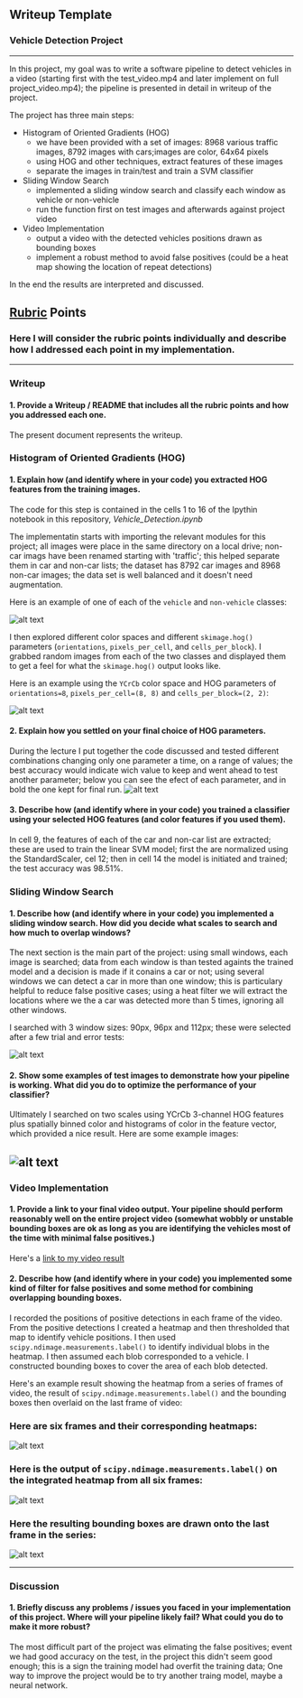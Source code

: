 ## Writeup Template
### Vehicle Detection Project

---

In this project, my goal was to write a software pipeline to detect vehicles in a video (starting first with the test_video.mp4 and later implement on full project_video.mp4); the pipeline is presented in detail in writeup of the project.

The project has three main steps:
- Histogram of Oriented Gradients (HOG)  
    - we have been provided with a set of images: 8968 various traffic images, 8792 images with cars;images are color, 64x64 pixels  
    - using HOG and other techniques, extract features of these images  
    - separate the images in train/test and train a SVM classifier  
- Sliding Window Search  
    - implemented a sliding window search and classify each window as vehicle or non-vehicle  
    - run the function first on test images and afterwards against project video 
- Video Implementation  
    - output a video with the detected vehicles positions drawn as bounding boxes  
    - implement a robust method to avoid false positives (could be a heat map showing the location of repeat detections)

In the end the results are interpreted and discussed.

[//]: # (Image References)
[image1]: ./output_images/car_not_car.png
[image2]: ./output_images/HOG_example.jpg
[image3]: ./output_images/sliding_windows.png
[image4]: ./output_images/sliding_window.jpg
[image5]: ./output_images/bboxes_and_heat.png
[image6]: ./output_images/labels_map.png
[image7]: ./output_images/output_bboxes.png
[image8]: ./output_images/parameters_search.png
[video1]: ./project_video.mp4

## [Rubric](https://review.udacity.com/#!/rubrics/513/view) Points
### Here I will consider the rubric points individually and describe how I addressed each point in my implementation.  

---
### Writeup 

#### 1. Provide a Writeup / README that includes all the rubric points and how you addressed each one.

The present document represents the writeup.

### Histogram of Oriented Gradients (HOG)

#### 1. Explain how (and identify where in your code) you extracted HOG features from the training images.

The code for this step is contained in the cells 1 to 16 of the Ipythin notebook in this repository, *Vehicle_Detection.ipynb*

The implementatin starts with importing the relevant modules for this project; all images were place in the same directory on a local drive; non-car imags have been renamed starting with 'traffic'; this helped separate them in car and non-car lists; the dataset has 8792 car images and 8968 non-car images; the data set is well balanced and it doesn't need augmentation.

Here is an example of one of each of the `vehicle` and `non-vehicle` classes:

![alt text][image1]

I then explored different color spaces and different `skimage.hog()` parameters (`orientations`, `pixels_per_cell`, and `cells_per_block`).  I grabbed random images from each of the two classes and displayed them to get a feel for what the `skimage.hog()` output looks like.

Here is an example using the `YCrCb` color space and HOG parameters of `orientations=8`, `pixels_per_cell=(8, 8)` and `cells_per_block=(2, 2)`:


![alt text][image2]

#### 2. Explain how you settled on your final choice of HOG parameters.

During the lecture I put together the code discussed and tested different combinations changing only one parameter a time, on a range of values; the best accuracy would indicate wich value to keep and went ahead to test another parameter; below you can see the efect of each parameter, and in bold the one kept for final run.
![alt text][image8]

#### 3. Describe how (and identify where in your code) you trained a classifier using your selected HOG features (and color features if you used them).

In cell 9, the features of each of the car and non-car list are extracted; these are used to train the linear SVM model; first the are normalized using the StandardScaler, cel 12; then in cell 14 the model is initiated and trained; the test accuracy was 98.51%.

### Sliding Window Search

#### 1. Describe how (and identify where in your code) you implemented a sliding window search.  How did you decide what scales to search and how much to overlap windows?

The next section is the main part of the project: using small windows, each image is searched; data from each window is than tested againts the trained model and a decision is made if it conains a car or not; using several windows we can detect a car in more than one window; this is particulary helpful to reduce false positive cases; using a heat filter we will extract the locations where we the a car was detected more than 5 times, ignoring all other windows.

I searched with 3 window sizes: 90px, 96px and 112px; these were selected after a few trial and error tests:

![alt text][image3]

#### 2. Show some examples of test images to demonstrate how your pipeline is working.  What did you do to optimize the performance of your classifier?

Ultimately I searched on two scales using YCrCb 3-channel HOG features plus spatially binned color and histograms of color in the feature vector, which provided a nice result.  Here are some example images:

![alt text][image4]
---

### Video Implementation

#### 1. Provide a link to your final video output.  Your pipeline should perform reasonably well on the entire project video (somewhat wobbly or unstable bounding boxes are ok as long as you are identifying the vehicles most of the time with minimal false positives.)
Here's a [link to my video result](./test_video_output.mp4)


#### 2. Describe how (and identify where in your code) you implemented some kind of filter for false positives and some method for combining overlapping bounding boxes.

I recorded the positions of positive detections in each frame of the video.  From the positive detections I created a heatmap and then thresholded that map to identify vehicle positions.  I then used `scipy.ndimage.measurements.label()` to identify individual blobs in the heatmap.  I then assumed each blob corresponded to a vehicle.  I constructed bounding boxes to cover the area of each blob detected.  

Here's an example result showing the heatmap from a series of frames of video, the result of `scipy.ndimage.measurements.label()` and the bounding boxes then overlaid on the last frame of video:

### Here are six frames and their corresponding heatmaps:

![alt text][image5]

### Here is the output of `scipy.ndimage.measurements.label()` on the integrated heatmap from all six frames:
![alt text][image6]

### Here the resulting bounding boxes are drawn onto the last frame in the series:
![alt text][image7]


---

### Discussion

#### 1. Briefly discuss any problems / issues you faced in your implementation of this project.  Where will your pipeline likely fail?  What could you do to make it more robust?

The most difficult part of the project was elimating the false positives; event we had good accuracy on the test, in the project this didn't seem good enough; this is a sign the training model had overfit the training data;
One way to improve the project would be to try another traing model, maybe a neural network.

